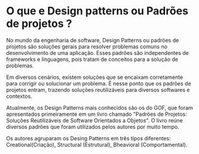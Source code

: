 # O que e Design patterns ou Padrões de projetos ?

No mundo da engenharia de software, Design Patterns ou padrões de projetos são soluções gerais para resolver problemas comuns no desenvolvimento de uma aplicação.
Esses padrões são independentes de frameworks e linguagens, pois tratam de conceitos para a solução de problemas.

Em diversos cenários, existem soluções que se encaixam corretamente para corrigir ou solucionar um problema.
É nesse ponto que os padrões de projetos entram, trazendo soluções reutilizáveis para diversos softwares e contextos.
 
Atualmente, os Design Patterns mais conhecidos são os do GOF, que foram apresentados
primeiramente em um livro chamado "Padrões de Projetos: Soluções Reutilizáveis de Software Orientados a Objetos".
O livro reúne diversos padrões que foram utilizados pelos autores por muito tempo.

Os autores agruparam os Desing Patterns em três tipos diferentes: Creational(Criação), Structural (Estrutural), Bheavioral (Comportamental).